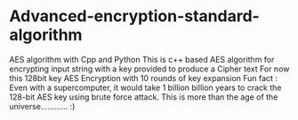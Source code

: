# Advanced-encryption-standard-algorithm
AES algorithm with Cpp and Python
This is c++ based AES algorithm for encrypting input string with a key provided to produce a Cipher text
For now this 128bit key AES Encryption with 10 rounds of key expansion
Fun fact : Even with a supercomputer, it would take 1 billion billion years to crack the 128-bit AES key using brute force attack. This is more than the age of the universe............ :)